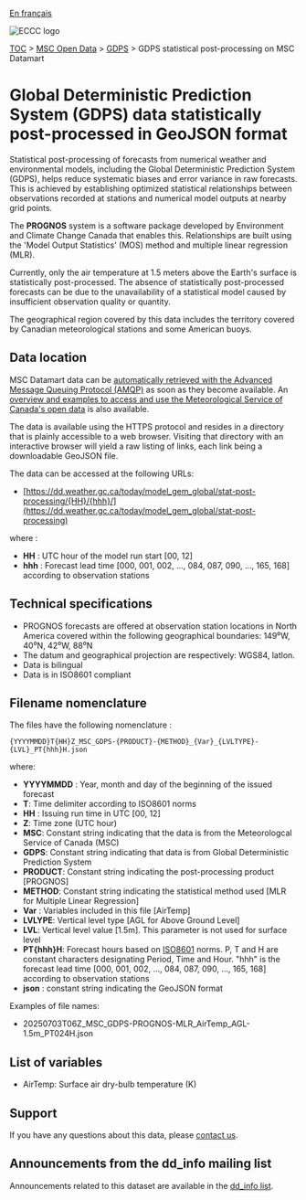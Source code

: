 [En français](readme_gdps-statpostproc-datamart_fr.md)

![ECCC logo](../../img_eccc-logo.png)

[TOC](../../readme_en.md) > [MSC Open Data](../readme_en.md) > [GDPS](readme_gdps_en.md) > GDPS statistical post-processing on MSC Datamart

# Global Deterministic Prediction System (GDPS) data statistically post-processed in GeoJSON format

Statistical post-processing of forecasts from numerical weather and environmental models, including the Global Deterministic Prediction System (GDPS), helps reduce systematic biases and error variance in raw forecasts. This is achieved by establishing optimized statistical relationships between observations recorded at stations and numerical model outputs at nearby grid points.

The **PROGNOS** system is a software package developed by Environment and Climate Change Canada that enables this. Relationships are built using the 'Model Output Statistics' (MOS) method and multiple linear regression (MLR).

Currently, only the air temperature at 1.5 meters above the Earth's surface is statistically post-processed. The absence of statistically post-processed forecasts can be due to the unavailability of a statistical model caused by insufficient observation quality or quantity.

The geographical region covered by this data includes the territory covered by Canadian meteorological stations and some American buoys. 

## Data location 

MSC Datamart data can be [automatically retrieved with the Advanced Message Queuing Protocol (AMQP)](../../msc-datamart/amqp_en.md) as soon as they become available. An [overview and examples to access and use the Meteorological Service of Canada's open data](../../usage/readme_en.md) is also available.

The data is available using the HTTPS protocol and resides in a directory that is plainly accessible to a web browser. Visiting that directory with an interactive browser will yield a raw listing of links, each link being a downloadable GeoJSON file.

The data can be accessed at the following URLs: 

* [https://dd.weather.gc.ca/today/model_gem_global/stat-post-processing/{HH}/{hhh}/](https://dd.weather.gc.ca/today/model_gem_global/stat-post-processing)

where :

* __HH__ : UTC hour of the model run start [00, 12]
* __hhh__ : Forecast lead time [000, 001, 002, ..., 084, 087, 090, ..., 165, 168] according to observation stations

## Technical specifications

* PROGNOS forecasts are offered at observation station locations in North America covered within the following geographical boundaries: 149⁰W, 40⁰N, 42⁰W, 88⁰N
* The datum and geographical projection are respectively: WGS84, latlon.
* Data is bilingual
* Data is in ISO8601 compliant

## Filename nomenclature 

The files have the following nomenclature :

`{YYYYMMDD}T{HH}Z_MSC_GDPS-{PRODUCT}-{METHOD}_{Var}_{LVLTYPE}-{LVL}_PT{hhh}H.json`

where:

* __YYYYMMDD__ : Year, month and day of the beginning of the issued forecast
* __T__: Time delimiter according to ISO8601 norms
* __HH__ : Issuing run time in UTC [00, 12]
* __Z__: Time zone (UTC hour)
* __MSC__: Constant string indicating that the data is from the Meteorologcal Service of Canada (MSC)
* __GDPS__: Constant string indicating that data is from Global Deterministic Prediction System
* __PRODUCT__: Constant string indicating the post-processing product [PROGNOS]
* __METHOD__: Constant string indicating the statistical method used [MLR for Multiple Linear Regression]
* __Var__ : Variables included in this file [AirTemp]
* __LVLYPE__: Vertical level type [AGL for Above Ground Level]
* __LVL__: Vertical level value [1.5m]. This parameter is not used for surface level
* __PT{hhh}H__: Forecast hours based on [ISO8601](https://en.wikipedia.org/wiki/ISO_8601) norms. P, T and H are constant characters designating Period, Time and Hour. "hhh" is the forecast lead time [000, 001, 002, ..., 084, 087, 090, ..., 165, 168] according to observation stations
* __json__ : constant string indicating the GeoJSON format

Examples of file names: 

* 20250703T06Z_MSC_GDPS-PROGNOS-MLR_AirTemp_AGL-1.5m_PT024H.json

## List of variables

* AirTemp: Surface air dry-bulb temperature (K)

## Support

If you have any questions about this data, please [contact us](https://weather.gc.ca/mainmenu/contact_us_e.html).

## Announcements from the dd_info mailing list 

Announcements related to this dataset are available in the [dd_info list](https://comm.collab.science.gc.ca/mailman3/postorius/lists/dd_info/).



